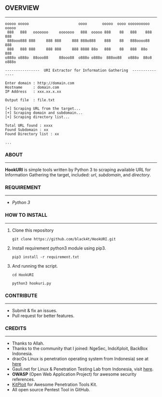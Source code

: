 ## OVERVIEW
-----

```
ooooo ooooo                       oooo       ooooo  oooo oooooooooo  ooooo 
 888   888   ooooooo     ooooooo   888  ooooo 888    88   888    888  888  
 888ooo888 888     888 888     888 888o888    888    88   888oooo88   888  
 888   888 888     888 888     888 8888 88o   888    88   888  88o    888  
o888o o888o  88ooo88     88ooo88  o888o o888o  888oo88   o888o  88o8 o888o 

----------------  URI Extractor for Information Gathering  ---------------

Enter domain : http://domain.com
Hostname     : domain.com
IP Address   : xxx.xx.x.xx

Output file  : file.txt

[+] Scraping URL from the target...
[+] Scraping domain and subdomain...
[+] Scraping directory list...

Total URL found : xxxx
Found Subdomain : xx
Found Directory list : xx

...

```

### ABOUT
-----

**HookURI** is simple tools written by Python 3 to scraping available URL for Information Gathering the target, included: _url_, _subdomain_, and _directory_.


### REQUIREMENT
-----

- _Python 3_

### HOW TO INSTALL
----

1. Clone this repository

    ```git clone https://github.com/black4t/HookURI.git```

2. Install requirement python3 module using pip3.

    ```pip3 install -r requirement.txt```

3. And running the script.

    ```cd HookURI```

    ```python3 hookuri.py```


### CONTRIBUTE
----

- Submit & fix an issues.
- Pull request for better features.

### CREDITS
----

- Thanks to Allah.
- Thanks to the community that I joined: NgeSec, IndoXploit, BackBox Indonesia.
- dracOs Linux is penetration operating system from Indonesia) see at [here](www.dracos-linux.org)
- Gauli.net for Linux & Penetration Testing Lab from Indonesia, visit [here](www.gauli.net).
- **OWASP** (Open Web Application Project) for awesome security references.
- [KitPloit](https://www.kitploit.com) for Awesome Penetration Tools Kit.
- All open source Pentest Tool in GitHub.